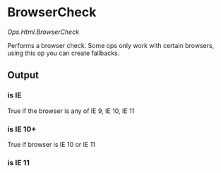 # BrowserCheck

*Ops.Html.BrowserCheck*

Performs a browser check. Some ops only work with certain browsers, using this op you can create fallbacks.

## Output

### is IE

True if the browser is any of IE 9, IE 10, IE 11

### is IE 10+

True if browser is IE 10 or IE 11

### is IE 11